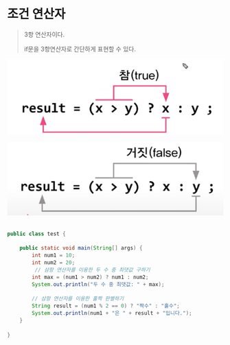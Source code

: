 # 조건 연산자

> 3항 연산자이다.
>
> if문을 3항연산자로 간단하게 표현할 수 있다.





![image-20230228155248243](%EC%A1%B0%EA%B1%B4%20%EC%97%B0%EC%82%B0%EC%9E%90.assets/image-20230228155248243.png)



![image-20230228155258143](%EC%A1%B0%EA%B1%B4%20%EC%97%B0%EC%82%B0%EC%9E%90.assets/image-20230228155258143.png)

```java

public class test {

	public static void main(String[] args) {
		int num1 = 10;
        int num2 = 20;
         // 삼항 연산자를 이용한 두 수 중 최댓값 구하기
        int max = (num1 > num2) ? num1 : num2;
        System.out.println("두 수 중 최댓값: " + max);
        
        // 삼항 연산자를 이용한 홀짝 판별하기
        String result = (num1 % 2 == 0) ? "짝수" : "홀수"; 
        System.out.println(num1 + "은 " + result + "입니다.");	
	}

}

```

